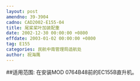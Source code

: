 ```yaml
---
layout: post
amendno: 39-3904
cadno: CAD2002-E155-04
title: 尾桨桨叶加装配重
date: 2002-12-30 00:00:00 +0800
effdate: 2003-01-02 00:00:00 +0800
tag: E155
categories: 民航中南管理局适航处
author: 祝海鹰
---
```


##适用范围:
在安装MOD 0764B48前的EC155B直升机。

